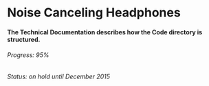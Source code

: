 # Noise Canceling Headphones
#### The Technical Documentation describes how the Code directory is structured. 
###### Progress: 95% 
###### Status: on hold until December 2015

